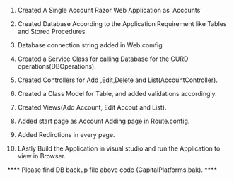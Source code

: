 1. Created A Single Account Razor Web Application as  'Accounts'

2. Created Database According to the Application Requirement like Tables and Stored Procedures

3. Database connection string added in Web.comfig

4. Created a Service Class for calling Database for the CURD operations(DBOperations).

5. Created Controllers for Add ,Edit,Delete and List(AccountController).

6. Created a Class Model for Table, and added validations accordingly.

7. Created Views(Add Account, Edit Accout and List).

8. Added start page as Account Adding page in Route.config.

9. Added Redirctions in every page.

10. LAstly Build the Application in visual studio and run the Application to view in Browser.

**** Please find DB backup file above code (CapitalPlatforms.bak). **** 
